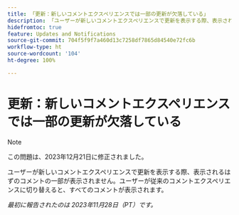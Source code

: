 ```yaml
---
title: 「更新：新しいコメントエクスペリエンスでは一部の更新が欠落している」
description: 「ユーザーが新しいコメントエクスペリエンスで更新を表示する際、表示されるはずのコメントの一部が表示されません。ユーザーが従来のコメントエクスペリエンスに切り替えると、すべてのコメントが表示されます。」
hidefromtoc: true
feature: Updates and Notifications
source-git-commit: 704f5f9f7a460d13c7258df7865d84540e72fc6b
workflow-type: ht
source-wordcount: '104'
ht-degree: 100%

---
```



# 更新：新しいコメントエクスペリエンスでは一部の更新が欠落している

>[!NOTE]
>
>この問題は、2023年12月21日に修正されました。

ユーザーが新しいコメントエクスペリエンスで更新を表示する際、表示されるはずのコメントの一部が表示されません。ユーザーが従来のコメントエクスペリエンスに切り替えると、すべてのコメントが表示されます。

_最初に報告されたのは 2023年11月28日（PT）です。_

